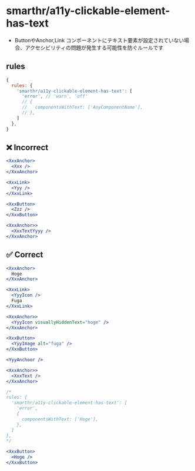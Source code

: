 # smarthr/a11y-clickable-element-has-text

- ButtonやAnchor,Link コンポーネントにテキスト要素が設定されていない場合、アクセシビリティの問題が発生する可能性を防ぐルールです

## rules

```js
{
  rules: {
    'smarthr/a11y-clickable-element-has-text': [
      'error', // 'warn', 'off'
      // {
      //   componentsWithText: ['AnyComponentName'],
      // },
    ]
  },
}
```

## ❌ Incorrect

```jsx
<XxxAnchor>
  <Xxx />
</XxxAnchor>
```

```jsx
<XxxLink>
  <Yyy />
</XxxLink>
```

```jsx
<XxxButton>
  <Zzz />
</XxxButton>
```

```jsx
<XxxAnchor>>
  <XxxTextYyyy />
</XxxAnchor>
```

## ✅ Correct

```jsx
<XxxAnchor>
  Hoge
</XxxAnchor>
```
```jsx
<XxxLink>
  <YyyIcon />
  Fuga
</XxxLink>
```
```jsx
<XxxAnchor>>
  <YyyIcon visuallyHiddenText="hoge" />
</XxxAnchor>
```
```jsx
<XxxButton>
  <YyyImage alt="fuga" />
</XxxButton>
```

```jsx
<YyyAnchoor />
```

```jsx
<XxxAnchor>>
  <XxxText />
</XxxAnchor>
```

```jsx
/*
rules: {
  'smarthr/a11y-clickable-element-has-text': [
    'error',
    {
      componentsWithText: ['Hoge'],
    },
  ]
},
*/

<XxxButton>
  <Hoge />
</XxxButton>
```
